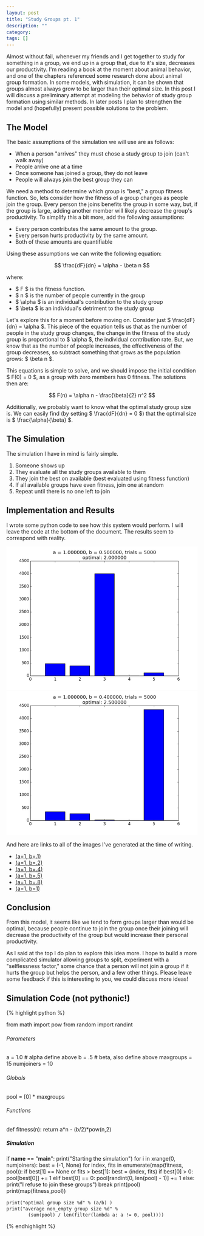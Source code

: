 ```yaml
---
layout: post
title: "Study Groups pt. 1"
description: ""
category:
tags: []
---
```


Almost without fail, whenever my friends and I get together to study for
something in a group, we end up in a group that, due to it's size, decreases our
productivity. I'm reading a book at the moment about animal behavior, and one of
the chapters referenced some research done about animal group formation. In some
models, with simulation, it can be shown that groups almost always grow to be
larger than their optimal size. In this post I will discuss a preliminary attempt
at modeling the behavior of study group formation using similar methods. In
later posts I plan to strengthen the model and (hopefully) present possible
solutions to the problem.


The Model
---------
The basic assumptions of the simulation we will use are as follows:

* When a person "arrives" they must chose a study group to join (can't walk
  away)
* People arrive one at a time
* Once someone has joined a group, they do not leave
* People will always join the best group they can

We need a method to determine which group is "best," a group fitness function.
So, lets consider how the fitness of a group changes as people join the group.
Every person the joins benefits the group in some way, but, if the group is
large, adding another member will likely decrease the group's productivity. To
simplify this a bit more, add the following assumptions:

* Every person contributes the same amount to the group.
* Every person hurts productivity by the same amount.
* Both of these amounts are quantifiable

Using these assumptions we can write the following equation:

$$ \frac{dF}{dn} = \alpha - \beta n $$

where:

* $ F $ is the fitness function.
* $ n $ is the number of people currently in the group
* $ \alpha $ is an individual's contribution to the study group
* $ \beta $ is an individual's detriment to the study group

Let's explore this for a moment before moving on. Consider just
$ \frac{dF}{dn} = \alpha $. This piece of the equation tells us that as the
number of people in the study group changes, the change in the fitness of the
study group is proportional to $ \alpha $, the individual contribution rate.
But, we know that as the number of people increases, the effectiveness of the
group decreases, so subtract something that grows as the population grows: $ \beta n $.

This equations is simple to solve, and we should impose the initial condition
$ F(0) = 0 $, as a group with zero members has 0 fitness. The solutions then
are:

$$ F(n) = \alpha n - \frac{\beta}{2} n^2 $$

Additionally, we probably want to know what the optimal study group size is.
We can easily find (by setting $ \frac{dF}{dn} = 0 $) that the optimal size is
$ \frac{\alpha}{\beta} $.

The Simulation
--------------
The simulation I have in mind is fairly simple.

1. Someone shows up
2. They evaluate all the study groups available to them
3. They join the best on available (best evaluated using fitness function)
4. If all available groups have even fitness, join one at random
5. Repeat until there is no one left to join

Implementation and Results
--------------------------
I wrote some  python code to see how this system would perform. I will leave the
code at the bottom of the document. The results seem to correspond with reality.

![a=1, b=.5](/img/study_groups/1x.5.png)
![a=1, b=.4](/img/study_groups/1x.4.png)

And here are links to all of the images I've generated at the time of writing.

* [(a=1, b=.1)](/img/study_groups/1x.1.png)
* [(a=1, b=.2)](/img/study_groups/1x.2.png)
* [(a=1, b=.4)](/img/study_groups/1x.4.png)
* [(a=1, b=.5)](/img/study_groups/1x.5.png)
* [(a=1, b=.8)](/img/study_groups/1x.8.png)
* [(a=1, b=1)](/img/study_groups/1x1.png)

Conclusion
----------
From this model, it seems like we tend to form groups larger than would be
optimal, because people continue to join the group once their joining will
decrease the productivity of the group but would increase their personal
productivity.

As I said at the top I do plan to explore this idea more. I hope to build a more
complicated simulator allowing groups to split, experiment with a "selflessness
factor," some chance that a person will not join a group if it hurts the group
but helps the person, and a few other things. Please leave some feedback if this
is interesting to you, we could discuss more ideas!


Simulation Code (not pythonic!)
-------------------------------
{% highlight python %}

from math import pow
from random import randint
###### Parameters
a = 1.0 # alpha define above
b = .5  # beta, also define above
maxgroups = 15
numjoiners = 10

###### Globals
pool = [0] * maxgroups

###### Functions
def fitness(n):
    return a*n - (b/2)*pow(n,2)

##### Simulation
if __name__ == "__main__":
    print("Starting the simulation")
    for i in xrange(0, numjoiners):
        best = (-1, None)
        for index, fits in enumerate(map(fitness, pool)):
            if best[1] == None or fits > best[1]:
                best = (index, fits)
        if best[0] > 0:
            pool[best[0]] += 1
        elif best[0] == 0:
            pool[randint(0, len(pool) - 1)] += 1
        else:
            print("I refuse to join these groups")
            break
    print(pool)
    print(map(fitness,pool))

    print("optimal group size %d" % (a/b) )
    print("average non_empty group size %d" %
            (sum(pool) / len(filter(lambda a: a != 0, pool))))

{% endhighlight %}
